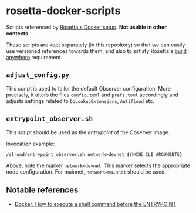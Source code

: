 # rosetta-docker-scripts

Scripts referenced by [Rosetta's Docker setup](https://github.com/ElrondNetwork/rosetta-docker). **Not usable in other contexts.**

These scripts are kept separately (in this repository) so that we can easily use versioned references towards them, and also to satisfy Rosetta's [build anywhere](https://www.rosetta-api.org/docs/node_deployment.html#build-anywhere) requirement.

## `adjust_config.py`

This script is used to tailor the default Observer configuration. More precisely, it alters the files `config.toml` and `prefs.toml` accordingly and adjusts settings related to `DbLookupExtensions`, `Antiflood` etc.

## `entrypoint_observer.sh`

This script should be used as the _entrypoint_ of the Observer image.

Invocation example:

```
/elrond/entrypoint_observer.sh network=devnet ${NODE_CLI_ARGUMENTS}
```

Above, note the marker `network=devnet`. This marker selects the appropriate node configuration. For mainnet, `network=mainnet` should be used.

## Notable references
 - [Docker: How to execute a shell command before the ENTRYPOINT](https://stackoverflow.com/a/41518225)
